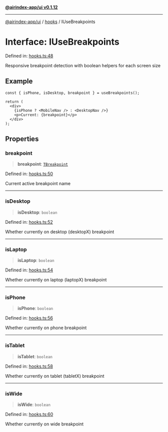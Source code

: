 [**@airindex-app/ui v0.1.12**](../../README.md)

***

[@airindex-app/ui](../../README.md) / [hooks](../README.md) / IUseBreakpoints

# Interface: IUseBreakpoints

Defined in: [hooks.ts:48](https://github.com/airindex-app/ui/blob/44c2ff1163e9f47e185bc913a5043dd88c81b2b7/src/types/hooks.ts#L48)

Responsive breakpoint detection with boolean helpers for each screen size

## Example

```tsx
const { isPhone, isDesktop, breakpoint } = useBreakpoints();

return (
  <div>
    {isPhone ? <MobileNav /> : <DesktopNav />}
    <p>Current: {breakpoint}</p>
  </div>
);
```

## Properties

### breakpoint

> **breakpoint**: [`TBreakpoint`](../type-aliases/TBreakpoint.md)

Defined in: [hooks.ts:50](https://github.com/airindex-app/ui/blob/44c2ff1163e9f47e185bc913a5043dd88c81b2b7/src/types/hooks.ts#L50)

Current active breakpoint name

***

### isDesktop

> **isDesktop**: `boolean`

Defined in: [hooks.ts:52](https://github.com/airindex-app/ui/blob/44c2ff1163e9f47e185bc913a5043dd88c81b2b7/src/types/hooks.ts#L52)

Whether currently on desktop (desktopX) breakpoint

***

### isLaptop

> **isLaptop**: `boolean`

Defined in: [hooks.ts:54](https://github.com/airindex-app/ui/blob/44c2ff1163e9f47e185bc913a5043dd88c81b2b7/src/types/hooks.ts#L54)

Whether currently on laptop (laptopX) breakpoint

***

### isPhone

> **isPhone**: `boolean`

Defined in: [hooks.ts:56](https://github.com/airindex-app/ui/blob/44c2ff1163e9f47e185bc913a5043dd88c81b2b7/src/types/hooks.ts#L56)

Whether currently on phone breakpoint

***

### isTablet

> **isTablet**: `boolean`

Defined in: [hooks.ts:58](https://github.com/airindex-app/ui/blob/44c2ff1163e9f47e185bc913a5043dd88c81b2b7/src/types/hooks.ts#L58)

Whether currently on tablet (tabletX) breakpoint

***

### isWide

> **isWide**: `boolean`

Defined in: [hooks.ts:60](https://github.com/airindex-app/ui/blob/44c2ff1163e9f47e185bc913a5043dd88c81b2b7/src/types/hooks.ts#L60)

Whether currently on wide breakpoint

